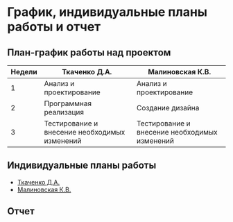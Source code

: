 # График, индивидуальные планы работы и отчет

## План-график работы над проектом

| Недели | Ткаченко Д.А. | Малиновская К.В. |
| ------ | ------------- | -------------- |
| 1 | Анализ и проектирование | Анализ и проектирование |
| 2 | Программная реализация | Создание дизайна |
| 3 | Тестирование и внесение необходимых изменений | Тестирование и внесение необходимых изменений |


## Индивидуальные планы работы
* [Ткаченко Д.А.](https://github.com/Dmitriy-Tkachenko/eye-gymnastics/blob/master/reports/Tkachenko.md)
* [Малиновская К.В.](https://github.com/Dmitriy-Tkachenko/eye-gymnastics/blob/master/reports/Malinovskaya.md)

## Отчет
